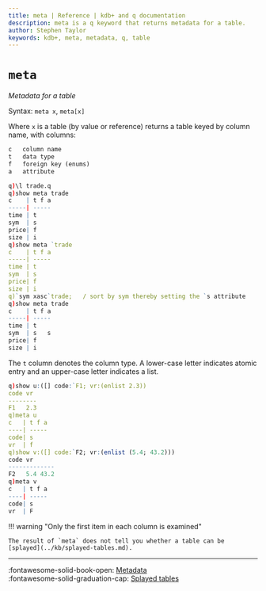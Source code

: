 ```yaml
---
title: meta | Reference | kdb+ and q documentation
description: meta is a q keyword that returns metadata for a table.
author: Stephen Taylor
keywords: kdb+, meta, metadata, q, table
---
```

# `meta`




_Metadata for a table_

Syntax: `meta x`, `meta[x]`

Where `x` is a table (by value or reference) returns a table keyed by column name, with columns:

```txt
c   column name
t   data type
f   foreign key (enums)
a   attribute
```

```q
q)\l trade.q
q)show meta trade
c    | t f a
-----| -----
time | t
sym  | s
price| f
size | i
q)show meta `trade
c    | t f a
-----| -----
time | t
sym  | s
price| f
size | i
q)`sym xasc`trade;   / sort by sym thereby setting the `s attribute
q)show meta trade
c    | t f a
-----| -----
time | t
sym  | s   s
price| f
size | i
```

The `t` column denotes the column type. A lower-case letter indicates atomic entry and an upper-case letter indicates a list.

```q
q)show u:([] code:`F1; vr:(enlist 2.3))
code vr
--------
F1   2.3
q)meta u
c   | t f a
----| -----
code| s
vr  | f
q)show v:([] code:`F2; vr:(enlist (5.4; 43.2)))
code vr
-------------
F2   5.4 43.2
q)meta v
c   | t f a
----| -----
code| s
vr  | F
```

!!! warning "Only the first item in each column is examined"

    The result of `meta` does not tell you whether a table can be [splayed](../kb/splayed-tables.md).

---

:fontawesome-solid-book-open:
[Metadata](../basics/metadata.md)
<br>
:fontawesome-solid-graduation-cap:
[Splayed tables](../kb/splayed-tables.md)

